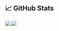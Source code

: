## &#x1f4c8; GitHub Stats

<a href="https://github.com/Zheruel/">
  <img align="center" src="https://github-readme-stats.vercel.app/api/top-langs/?username=Zheruel&layout=compact&langs_count=10&hide_title=true&count_private=true" />
</a>
<a href="https://github.com/Zheruel/">
  <img align="center" src="https://github-readme-stats.vercel.app/api?username=Zheruel&show_icons=true&line_height=28&hide_title=true&count_private=true" />
</a>

